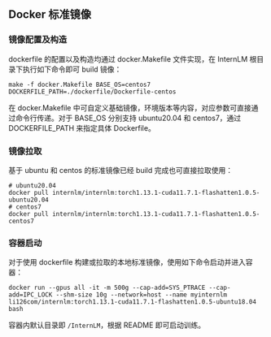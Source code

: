 ## Docker 标准镜像

### 镜像配置及构造
dockerfile 的配置以及构造均通过 docker.Makefile 文件实现，在 InternLM 根目录下执行如下命令即可 build 镜像：
``` 
make -f docker.Makefile BASE_OS=centos7 DOCKERFILE_PATH=./dockerfile/Dockerfile-centos
``` 
在 docker.Makefile 中可自定义基础镜像，环境版本等内容，对应参数可直接通过命令行传递。对于 BASE_OS 分别支持 ubuntu20.04 和 centos7，通过 DOCKERFILE_PATH 来指定具体 Dockerfile。

### 镜像拉取
基于 ubuntu 和 centos 的标准镜像已经 build 完成也可直接拉取使用：

```
# ubuntu20.04
docker pull internlm/internlm:torch1.13.1-cuda11.7.1-flashatten1.0.5-ubuntu20.04
# centos7
docker pull internlm/internlm:torch1.13.1-cuda11.7.1-flashatten1.0.5-centos7
```

### 容器启动
对于使用 dockerfile 构建或拉取的本地标准镜像，使用如下命令启动并进入容器：
```
docker run --gpus all -it -m 500g --cap-add=SYS_PTRACE --cap-add=IPC_LOCK --shm-size 10g --network=host --name myinternlm li126com/internlm:torch1.13.1-cuda11.7.1-flashatten1.0.5-ubuntu18.04 bash
```
容器内默认目录即 `/InternLM`，根据 README 即可启动训练。